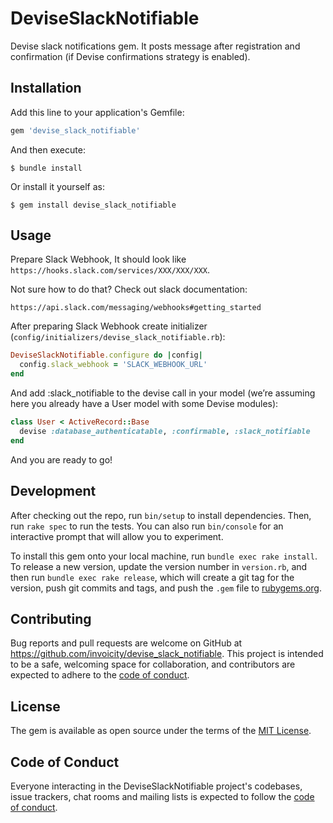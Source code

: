 # DeviseSlackNotifiable

Devise slack notifications gem. It posts message after registration and confirmation (if Devise confirmations strategy is enabled).

## Installation

Add this line to your application's Gemfile:

```ruby
gem 'devise_slack_notifiable'
```

And then execute:

    $ bundle install

Or install it yourself as:

    $ gem install devise_slack_notifiable

## Usage

Prepare Slack Webhook, It should look like `https://hooks.slack.com/services/XXX/XXX/XXX`.

Not sure how to do that? Check out slack documentation:

    https://api.slack.com/messaging/webhooks#getting_started

After preparing Slack Webhook create initializer (`config/initializers/devise_slack_notifiable.rb`):
```ruby
DeviseSlackNotifiable.configure do |config|
  config.slack_webhook = 'SLACK_WEBHOOK_URL'
end
```

And add :slack_notifiable to the devise call in your model (we’re assuming here you already have a User model with some Devise modules):
```ruby
class User < ActiveRecord::Base
  devise :database_authenticatable, :confirmable, :slack_notifiable
end
```

And you are ready to go!

## Development

After checking out the repo, run `bin/setup` to install dependencies. Then, run `rake spec` to run the tests. You can also run `bin/console` for an interactive prompt that will allow you to experiment.

To install this gem onto your local machine, run `bundle exec rake install`. To release a new version, update the version number in `version.rb`, and then run `bundle exec rake release`, which will create a git tag for the version, push git commits and tags, and push the `.gem` file to [rubygems.org](https://rubygems.org).

## Contributing

Bug reports and pull requests are welcome on GitHub at https://github.com/invoicity/devise_slack_notifiable. This project is intended to be a safe, welcoming space for collaboration, and contributors are expected to adhere to the [code of conduct](https://github.com/invoicity/devise_slack_notifiable/blob/master/CODE_OF_CONDUCT.md).


## License

The gem is available as open source under the terms of the [MIT License](https://opensource.org/licenses/MIT).

## Code of Conduct

Everyone interacting in the DeviseSlackNotifiable project's codebases, issue trackers, chat rooms and mailing lists is expected to follow the [code of conduct](https://github.com/[USERNAME]/devise_slack_notifiable/blob/master/CODE_OF_CONDUCT.md).
